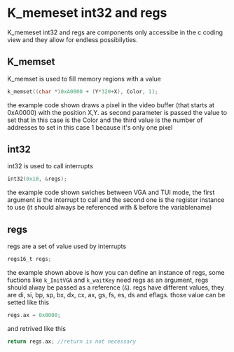 # K_memeset int32 and regs
K_memeset int32 and regs are components only accessibe in the c coding view and they allow for endless possibilyties.

## K_memset
K_memset is used to fill memory regions with a value

```C
k_memset((char *)0xA0000 + (Y*320+X), Color, 1);
```
the example code shown draws a pixel in the video buffer (that starts at 0xA0000) with the position X,Y. as second parameter is passed the value to set that in this case is the Color and the third value is the number of addresses to set in this case 1 because it's only one pixel

## int32
int32 is used to call interrupts

```C
int32(0x10, &regs);
```
the example code shown swiches between VGA and TUI mode, the first argument is the interrupt to call and the second one is the register instance to use (it should always be referenced with & before the variablename)

## regs
regs are a set of value used by interrupts

```C
regs16_t regs;
```
the example shown above is how you can define an instance of regs, some fuctions like `k_InitVGA` and `k_waitKey` need regs as an argument, regs should alway be passed as a reference (`&`).
regs have different values, they are di, si, bp, sp, bx, dx, cx, ax, gs, fs, es, ds and eflags. those value can be setted like this
```C
regs.ax = 0x0000;
```
and retrived like this
```C
return regs.ax; //return is not necessary
```

